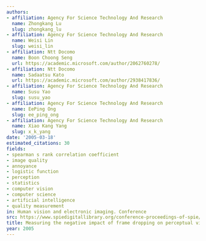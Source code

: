 ```yaml
---
authors:
- affiliation: Agency For Science Technology And Research
  name: Zhongkang Lu
  slug: zhongkang_lu
- affiliation: Agency For Science Technology And Research
  name: Weisi Lin
  slug: weisi_lin
- affiliation: Ntt Docomo
  name: Boon Choong Seng
  url: https://academic.microsoft.com/author/2062760278/
- affiliation: Ntt Docomo
  name: Sadaatsu Kato
  url: https://academic.microsoft.com/author/2938417836/
- affiliation: Agency For Science Technology And Research
  name: Susu Yao
  slug: susu_yao
- affiliation: Agency For Science Technology And Research
  name: EePing Ong
  slug: ee_ping_ong
- affiliation: Agency For Science Technology And Research
  name: Xiao Kang Yang
  slug: x_k_yang
date: '2005-03-18'
estimated_citations: 30
fields:
- spearman s rank correlation coefficient
- image quality
- annoyance
- logistic function
- perception
- statistics
- computer vision
- computer science
- artificial intelligence
- quality measurement
in: Human vision and electronic imaging. Conference
src: https://www.spiedigitallibrary.org/conference-proceedings-of-spie/5666/1/Measuring-the-negative-impact-of-frame-dropping-on-perceptual-visual/10.1117/12.596845.full
title: Measuring the negative impact of frame dropping on perceptual visual quality
year: 2005
---
```


